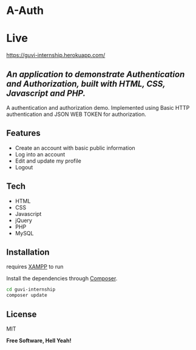 # A-Auth

# Live
https://guvi-internship.herokuapp.com/

## _An application to demonstrate Authentication and Authorization, built with HTML, CSS, Javascript and PHP._
A authentication and authorization demo. Implemented using Basic HTTP authentication and JSON WEB TOKEN for authorization.

## Features

- Create an account with basic public information
- Log into an account
- Edit and update my profile
- Logout


## Tech

- HTML
- CSS
- Javascript 
- jQuery
- PHP
- MySQL

## Installation

requires [XAMPP](https://www.apachefriends.org/download.html) to run

Install the dependencies through [Composer](https://getcomposer.org/).

```sh
cd guvi-internship
composer update
```


## License

MIT

**Free Software, Hell Yeah!**
